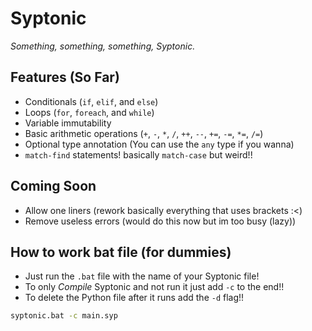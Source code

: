 # Syptonic

*Something, something, something, Syptonic.*

## Features (So Far)

- Conditionals (`if`, `elif`, and `else`)
- Loops (`for`, `foreach`, and `while`)
- Variable immutability
- Basic arithmetic operations (`+`, `-`, `*`, `/`, `++`, `--`, `+=`, `-=`, `*=`, `/=`)
- Optional type annotation (You can use the `any` type if you wanna)
- `match-find` statements! basically `match-case` but weird!!

## Coming Soon

- Allow one liners (rework basically everything that uses brackets :<)
- Remove useless errors (would do this now but im too busy (lazy))

## How to work bat file (for dummies)

- Just run the `.bat` file with the name of your Syptonic file!
- To only *Compile* Syptonic and not run it just add `-c` to the end!!
- To delete the Python file after it runs add the `-d` flag!!
```bash
syptonic.bat -c main.syp
```
